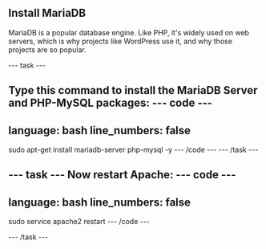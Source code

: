## Install MariaDB

MariaDB is a popular database engine. Like PHP, it's widely used on web servers, which is why projects like WordPress use it, and why those projects are so popular.


--- task ---

Type this command to install the MariaDB Server and PHP-MySQL packages:
--- code ---
---
language: bash
line_numbers: false
---
sudo apt-get install mariadb-server php-mysql -y
--- /code ---
--- /task ---

--- task ---
Now restart Apache:
--- code ---
---
language: bash
line_numbers: false
---
sudo service apache2 restart
--- /code ---

--- /task ---

